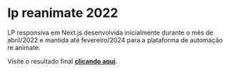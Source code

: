 # lp reanimate 2022

LP responsiva em Next.js desenvolvida inicialmente durante o mês de abril/2022 e mantida até fevereiro/2024 para a plataforma de automação re.animate.

Visite o resultado final **[clicando aqui](https://reanimate-dev-gh.vercel.app/)**.

